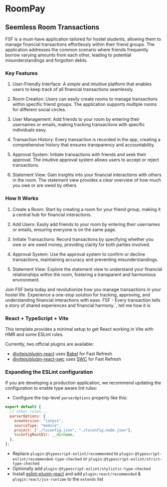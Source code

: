 # RoomPay

## Seemless Room Transactions

FSF is a must-have application tailored for hostel students, allowing them to manage financial transactions effortlessly within their friend groups. The application addresses the common scenario where friends frequently borrow varying amounts from each other, leading to potential misunderstandings and forgotten debts.

### Key Features

1. User-Friendly Interface: A simple and intuitive platform that enables users to keep track of all financial transactions seamlessly.

2. Room Creation: Users can easily create rooms to manage transactions within specific friend groups. The application supports multiple rooms for different social circles.

3. User Management: Add friends to your room by entering their usernames or emails, making tracking transactions with specific individuals easy.

4. Transaction History: Every transaction is recorded in the app, creating a comprehensive history that ensures transparency and accountability.

5. Approval System: Initiate transactions with friends and seek their approval. The intuitive approval system allows users to accept or reject transactions.

6. Statement View: Gain insights into your financial interactions with others in the room. The statement view provides a clear overview of how much you owe or are owed by others.

### How It Works

1. Create a Room: Start by creating a room for your friend group, making it a central hub for financial interactions.

2. Add Users: Easily add friends to your room by entering their usernames or emails, ensuring everyone is on the same page.

3. Initiate Transactions: Record transactions by specifying whether you owe or are owed money, providing clarity for both parties involved.

4. Approval System: Use the approval system to confirm or decline transactions, maintaining accuracy and preventing misunderstandings.

5. Statement View: Explore the statement view to understand your financial relationships within the room, fostering a transparent and harmonious environment.

Join FSF beta today and revolutionize how you manage transactions in your hostel life. Experience a one-stop solution for tracking, approving, and understanding financial interactions with ease. FSF - Every transaction tells a story of shared experiences and financial harmony.`, tell me how it is

### React + TypeScript + Vite

This template provides a minimal setup to get React working in Vite with HMR and some ESLint rules.

Currently, two official plugins are available:

- [@vitejs/plugin-react](https://github.com/vitejs/vite-plugin-react/blob/main/packages/plugin-react/README.md) uses [Babel](https://babeljs.io/) for Fast Refresh
- [@vitejs/plugin-react-swc](https://github.com/vitejs/vite-plugin-react-swc) uses [SWC](https://swc.rs/) for Fast Refresh

### Expanding the ESLint configuration

If you are developing a production application, we recommend updating the configuration to enable type aware lint rules:

- Configure the top-level `parserOptions` property like this:

```js
export default {
  // other rules...
  parserOptions: {
    ecmaVersion: "latest",
    sourceType: "module",
    project: ["./tsconfig.json", "./tsconfig.node.json"],
    tsconfigRootDir: __dirname,
  },
};
```

- Replace `plugin:@typescript-eslint/recommended` to `plugin:@typescript-eslint/recommended-type-checked` or `plugin:@typescript-eslint/strict-type-checked`
- Optionally add `plugin:@typescript-eslint/stylistic-type-checked`
- Install [eslint-plugin-react](https://github.com/jsx-eslint/eslint-plugin-react) and add `plugin:react/recommended` & `plugin:react/jsx-runtime` to the `extends` list
